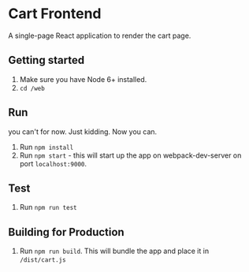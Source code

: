 # Cart Frontend

A single-page React application to render the cart page.

## Getting started
1. Make sure you have Node 6+ installed.
2. `cd /web`

## Run
you can't for now. Just kidding. Now you can.

1. Run `npm install`
2. Run `npm start` - this will start up the app on webpack-dev-server on port `localhost:9000`.

## Test
1. Run `npm run test`

## Building for Production
1. Run `npm run build`. This will bundle the app and place it in `/dist/cart.js`
